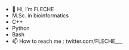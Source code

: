 - 👋 Hi, I’m FLECHE 
- M.Sc. in bioinformatics
- C++
- Python
- Bash
- 📫 How to reach me : twitter.com/FLECHE___


